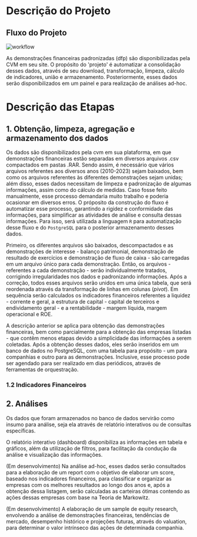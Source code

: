 # Descrição do Projeto
## Fluxo do Projeto

![workflow](https://github.com/viniciusbelchior0/cvm_DFPs/blob/main/references/diagrama_cvm-dfps.png)

As demonstrações financeiras padronizadas (dfp) são disponibilizadas pela CVM em seu site. O propósito do 'projeto' é automatizar a consolidação desses dados, através de seu download, transformação, limpeza, cálculo de indicadores, união e armazenamento. Posteriormente, esses dados serão disponibilizados em um painel e para realização de análises ad-hoc.

# Descrição das Etapas
## 1. Obtenção, limpeza, agregação e armazenamento dos dados
Os dados são disponibilizados pela cvm em sua plataforma, em que demonstrações financeiras estão separadas em diversos arquivos .csv compactados em pastas .RAR. Sendo assim, é necessário que vários arquivos referentes aos diversos anos (2010-2023) sejam baixados, bem como os arquivos referentes às diferentes demonstrações sejam unidas; além disso, esses dados necessitam de limpeza e padronização de algumas informações, assim como do cálculo de medidas. Caso fosse feito manualmente, esse processo demandaria muito trabalho e poderia ocasionar em diversos erros. O próposito da construção do fluxo é automatizar esse processo, garantindo a rigidez e conformidade das informações, para simplificar as atividades de análise e consulta dessas informações. Para isso, será utilizada a linguagem `R` para automatização desse fluxo e do `PostgreSQL` para o posterior armazenamento desses dados.

Primeiro, os diferentes arquivos são baixados, descompactados e as demonstrações de interesse - balanço patrimonial, demonstração de resultado de exercícios e demonstração de fluxo de caixa - são carregadas em um arquivo único para cada demonstração. Então, os arquivos - referentes a cada demonstração - serão individualmente tratados, corrigindo irregularidades nos dados e padronizando informações. Após a correção, todos esses arquivos serão unidos em uma única tabela, que será reordenada através da transformação de linhas em colunas (*pivot*). Em sequência serão calculados os indicadores financeiros referentes a liquidez - corrente e geral, a estrutura de capital - capital de terceiros e endividamento geral - e a rentabilidade - margem líquida, margem operacional e ROE.

A descrição anterior se aplica para obtenção das demonstrações financeiras, bem como parcialmente para a obtenção das empresas listadas - que contêm menos etapas devido a simplicidade das informações a serem coletadas. Após a obtenção desses dados, eles serão inseridos em um banco de dados no PostgreSQL, com uma tabela para propósito - um para companhias e outro para as demonstrações. Inclusive, esse processo pode ser agendado para ser realizado em dias periódicos, através de ferramentas de orquestração.

### 1.2 Indicadores Financeiros

## 2. Análises
Os dados que foram armazenados no banco de dados servirão como insumo para análise, seja ela através de relatório interativos ou de consultas específicas.

O relatório interativo (dashboard) disponibiliza as informações em tabela e gráficos, além da utilização de filtros, para facilitação da condução da análise e visualização das informações.

(Em desenvolvimento) Na análise ad-hoc, esses dados serão consultados para a elaboração de um report com o objetivo de elaborar um score, baseado nos indicadores financeiros, para classificar e organizar as empresas com os melhores resultados ao longo dos anos e, após a obtenção dessa listagem, serão calculadas as carteiras ótimas contendo as ações dessas empresas com base na Teoria de Markowitz.

(Em desenvolvimento) A elaboração de um sample de equity research, envolvendo a análise de demonstrações financeiras, tendências de mercado, desempenho histórico e projeções futuras, através do valuation, para determinar o valor intrínseco das ações de determinada companhia.
